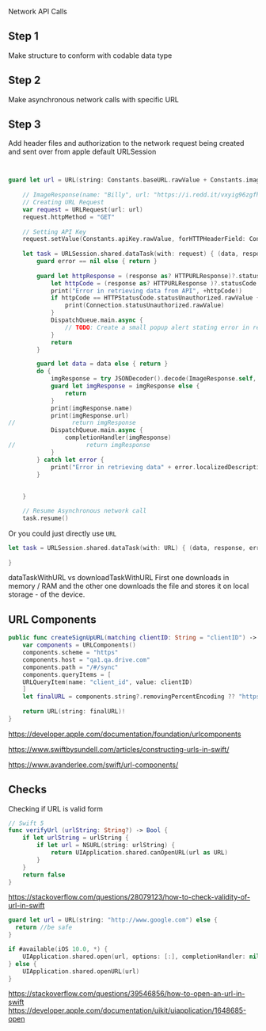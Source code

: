 Network API Calls



## Step 1

Make structure to conform with codable data type


## Step 2
Make asynchronous network calls with specific URL

## Step 3
Add header files and authorization to the network request being created and sent over from apple default URLSession



```swift


guard let url = URL(string: Constants.baseURL.rawValue + Constants.image.rawValue + value) else { return  }
        
	// ImageResponse(name: "Billy", url: "https://i.redd.it/vxyig96zgfh61.png", type: "png", width: 400, height: 400)
	// Creating URL Request
	var request = URLRequest(url: url)
	request.httpMethod = "GET"
	
	// Setting API Key
	request.setValue(Constants.apiKey.rawValue, forHTTPHeaderField: Constants.apiHeader.rawValue)
	
	let task = URLSession.shared.dataTask(with: request) { (data, response, error) in
		guard error == nil else { return }
		
		guard let httpResponse = (response as? HTTPURLResponse)?.statusCode, httpResponse == HTTPStatusCode.statusSuccess.rawValue else {
			let httpCode = (response as? HTTPURLResponse )?.statusCode
			print("Error in retrieving data from API", +httpCode!)
			if httpCode == HTTPStatusCode.statusUnauthorized.rawValue {
				print(Connection.statusUnauthorized.rawValue)
			}
			DispatchQueue.main.async {
				// TODO: Create a small popup alert stating error in retrieving data so the user is informed with the process.
			}
			return
		}

		guard let data = data else { return }
		do {
			imgResponse = try JSONDecoder().decode(ImageResponse.self, from: data)
			guard let imgResponse = imgResponse else {
				return
			}
			print(imgResponse.name)
			print(imgResponse.url)
//                return imgResponse
			DispatchQueue.main.async {
				completionHandler(imgResponse)
//                    return imgResponse
			}
		} catch let error {
			print("Error in retrieving data" + error.localizedDescription)
		}
		
		
	}

	// Resume Asynchronous network call
	task.resume()
```


Or you could just directly use `URL`

```swift
let task = URLSession.shared.dataTask(with: URL) { (data, response, error) in 
												  
}
```

dataTaskWithURL vs downloadTaskWithURL
First one downloads in memory / RAM and the other one downloads the file and stores it on local storage - of the device.
## URL Components

```swift
public func createSignUpURL(matching clientID: String = "clientID") -> URL {
	var components = URLComponents()
	components.scheme = "https"
	components.host = "qa1.qa.drive.com"
	components.path = "/#/sync"
	components.queryItems = [
	URLQueryItem(name: "client_id", value: clientID)
	]
	let finalURL = components.string?.removingPercentEncoding ?? "https://qa1.qa.drive.com/#/sync?client_id=clientID"
	
	return URL(string: finalURL)!
}
```


https://developer.apple.com/documentation/foundation/urlcomponents

https://www.swiftbysundell.com/articles/constructing-urls-in-swift/

https://www.avanderlee.com/swift/url-components/



## Checks

Checking if URL is valid form

```swift
// Swift 5
func verifyUrl (urlString: String?) -> Bool {
    if let urlString = urlString {
        if let url = NSURL(string: urlString) {
            return UIApplication.shared.canOpenURL(url as URL)
        }
    }
    return false
}
```

https://stackoverflow.com/questions/28079123/how-to-check-validity-of-url-in-swift

```swift
guard let url = URL(string: "http://www.google.com") else {
  return //be safe
}

if #available(iOS 10.0, *) {
    UIApplication.shared.open(url, options: [:], completionHandler: nil)
} else {
    UIApplication.shared.openURL(url)
}
```

https://stackoverflow.com/questions/39546856/how-to-open-an-url-in-swift
https://developer.apple.com/documentation/uikit/uiapplication/1648685-open